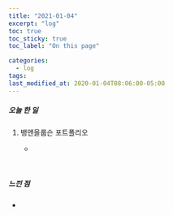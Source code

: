 ```yaml
---
title: "2021-01-04"
excerpt: "log"
toc: true
toc_sticky: true
toc_label: "On this page"

categories:
  - log
tags:
last_modified_at: 2020-01-04T08:06:00-05:00
---
```


##### 오늘 한 일

1. 뱅앤올룹슨 포트폴리오

   -

<br />

##### 느낀 점

-
